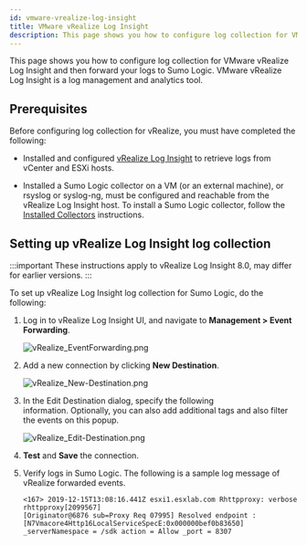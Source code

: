 ```yaml
---
id: vmware-vrealize-log-insight
title: VMware vRealize Log Insight
description: This page shows you how to configure log collection for VMware vRealize Log Insight and then forward your logs to Sumo Logic. VMware vRealize Log Insight is a log management and analytics tool.
---
```


This page shows you how to configure log collection for VMware vRealize Log Insight and then forward your logs to Sumo Logic. VMware vRealize Log Insight is a log management and analytics tool.

## Prerequisites

Before configuring log collection for vRealize, you must have completed the following:

 * Installed and configured [vRealize Log Insight](https://www.vmware.com/products/vrealize-log-insight.html) to retrieve logs from vCenter and ESXi hosts.

 * Installed a Sumo Logic collector on a VM (or an external machine), or rsyslog or syslog-ng, must be configured and reachable from the vRealize Log Insight host. To install a Sumo Logic collector, follow the [Installed Collectors](/docs/send-data/installed-collectors) instructions.

## Setting up vRealize Log Insight log collection

:::important
These instructions apply to vRealize Log Insight 8.0, may differ for earlier versions.
:::

To set up vRealize Log Insight log collection for Sumo Logic, do the following:

1. Log in to vRealize Log Insight UI, and navigate to **Management > Event Forwarding**.

   ![vRealize_EventForwarding.png](/img/send-data/vRealize_EventForwarding.png)

1. Add a new connection by clicking **New Destination**.

   ![vRealize_New-Destination.png](/img/send-data/vRealize_New-Destination.png)

1. In the Edit Destination dialog, specify the following information. Optionally, you can also add additional tags and also filter the events on this popup.

   ![vRealize_Edit-Destination.png](/img/send-data/vRealize_Edit-Destination.png)

1. **Test** and **Save** the connection.
1. Verify logs in Sumo Logic. The following is a sample log message of vRealize forwarded events.

   ```
   <167> 2019-12-15T13:08:16.441Z esxi1.esxlab.com Rhttpproxy: verbose rhttpproxy[2099567]
   [Originator@6876 sub=Proxy Req 07995] Resolved endpoint :
   [N7Vmacore4Http16LocalServiceSpecE:0x000000bef0b83650] _serverNamespace = /sdk action = Allow _port = 8307
   ```
